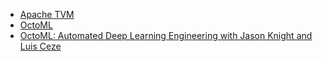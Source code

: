 - [Apache TVM](https://tvm.apache.org)
- [OctoML](https://octoml.ai)
- [OctoML: Automated Deep Learning Engineering with Jason Knight and Luis Ceze](https://softwareengineeringdaily.com/2021/02/09/octoml-automated-deep-learning-engineering-with-jason-knight-and-luis-ceze)


